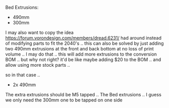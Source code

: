 Bed Extrusions:

* 490mm
* 300mm

I may also want to copy the idea https://forum.vorondesign.com/members/dread.6231/ had around instead of modifying parts to fit the 2040's .. this can also be solved by just adding two 490mm extrusions at the front and back bottom at no loss of print volume .. I may do that .. this will add more extrusions to the conversion BOM .. but why not right? it'd be like maybe adding $20 to the BOM .. and allow using more stock parts .. 

so in that case .. 

* 2x 490mm

The extra extrusions should be M5 tapped .. 
The Bed extrusions .. I guess we only need the 300mm one to be tapped on one side